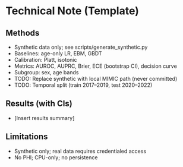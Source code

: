 # Technical Note (Template)

## Methods
- Synthetic data only; see scripts/generate_synthetic.py
- Baselines: age-only LR, EBM, GBDT
- Calibration: Platt, isotonic
- Metrics: AUROC, AUPRC, Brier, ECE (bootstrap CI), decision curve
- Subgroup: sex, age bands
- TODO: Replace synthetic with local MIMIC path (never committed)
- TODO: Temporal split (train 2017–2019, test 2020–2022)

## Results (with CIs)
- [Insert results summary]

## Limitations
- Synthetic only; real data requires credentialed access
- No PHI; CPU-only; no persistence
